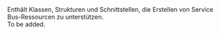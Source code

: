 <Namespace Name="Microsoft.ServiceBus">
  <Docs>
    <summary>Enthält Klassen, Strukturen und Schnittstellen, die Erstellen von Service Bus-Ressourcen zu unterstützen.</summary> 
    <remarks>To be added.</remarks>
  </Docs>
</Namespace>
